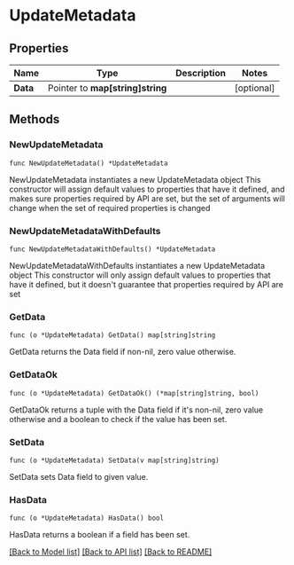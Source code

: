 # UpdateMetadata

## Properties

Name | Type | Description | Notes
------------ | ------------- | ------------- | -------------
**Data** | Pointer to **map[string]string** |  | [optional] 

## Methods

### NewUpdateMetadata

`func NewUpdateMetadata() *UpdateMetadata`

NewUpdateMetadata instantiates a new UpdateMetadata object
This constructor will assign default values to properties that have it defined,
and makes sure properties required by API are set, but the set of arguments
will change when the set of required properties is changed

### NewUpdateMetadataWithDefaults

`func NewUpdateMetadataWithDefaults() *UpdateMetadata`

NewUpdateMetadataWithDefaults instantiates a new UpdateMetadata object
This constructor will only assign default values to properties that have it defined,
but it doesn't guarantee that properties required by API are set

### GetData

`func (o *UpdateMetadata) GetData() map[string]string`

GetData returns the Data field if non-nil, zero value otherwise.

### GetDataOk

`func (o *UpdateMetadata) GetDataOk() (*map[string]string, bool)`

GetDataOk returns a tuple with the Data field if it's non-nil, zero value otherwise
and a boolean to check if the value has been set.

### SetData

`func (o *UpdateMetadata) SetData(v map[string]string)`

SetData sets Data field to given value.

### HasData

`func (o *UpdateMetadata) HasData() bool`

HasData returns a boolean if a field has been set.


[[Back to Model list]](../README.md#documentation-for-models) [[Back to API list]](../README.md#documentation-for-api-endpoints) [[Back to README]](../README.md)



